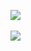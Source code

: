 ![](http://geekresearchlab.net/coursera/neuro/spik-10.jpg)<br><br>
![](http://geekresearchlab.net/coursera/neuro/spik-10-1.jpg)<br>
